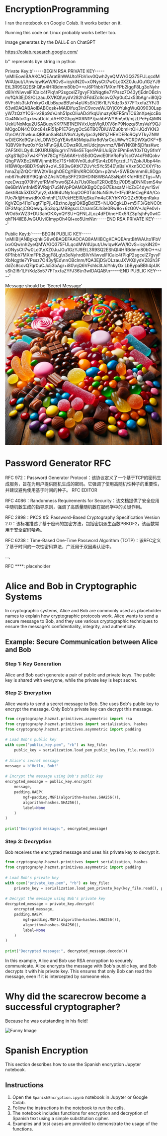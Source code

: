 # EncryptionProgramming

I ran the notebook on Google Colab. It works better on it.

Running this code on Linux probably works better too.

Image generates by the DALL·E on ChatGPT

https://colab.research.google.com/

b'' represents bye string in python

Private Key:b'-----BEGIN RSA PRIVATE KEY-----\nMIIEowIBAAKCAQEAratBhWAUto1FbVixv0Qwh2yeQMW/GQ375FULqcdMW4Uput/U\nwIqwKwW/lOvS+icykiN20+xONysCtI7w0Lc0XZ0JuJGu1GzYJ9EtL3R9SQ2EShQI\n4HRBdmm80bO++rJ6P1hbh7MXmFPb2IggF8Lg3oNyhrd8lVrNlwvelFICaic4fPlq\nP2sgcelZ7gvyFXbNqgtle7YPssz7O43yfjEdnOBcInm/fQA3EjDS/OLzauJXVKQI\nydV282h3FddZc8covQ7qr0uCJx53bAgr+i80jQ6VFshls3tJdYnkyOxlLbBypaBB\nh4pUKsSh2I6r1LF/Kdz3x577FTxxfaZYFJ363wIDAQABAoIBABCqsk+MAIDifuq3\nC9voveWJQYjC0YukgWuQ09030LapyW7zQzY1OSHv28p9dVJnh51pxOIiuADoYkqU\nuzy0kFR5mTC63nXpejccBoOa4NktcGgxkwaDcbLdA+92GhpyHXRN1P7pa5bFWYBm\n0/mjzLPeFpQiMNUekUNxMqu2USABueyKKf7N81NEINVxUqbVlgIUXV8nP9Nozq/6\nsVaY9QJMOgoDN4C1Xnc84sRI51pP1E7GrygOcS6TBO7DiUWZu0bmHtOHJQdYKN3G\nOA/2hwkuuQBKanSaB4UV8oYJyKyljac3yNB1jZHEVDERoRQpVTkyZNWwD/EGKd9Q\nUcLOIWECgYEAv6A5MqiaJIkr8dVsrCqUWwYCRDWXaOKF+B1QBV9irlfwz0xY6zNF\nGjULCDwzR0LmlUdcjnpvrmz/VlMYNKBh5jDfasKwc2AF5tKlLQy4LQKURUBj8ugr\nTN6e5ETqerPA9IUuSj2nEPmEeVf0xTQyGfmYqXgS1kjDo7wJKFYet78CgYEA6AK+\nSEdOQwdE0hVRoPaTscOV4dFMQokvQhgPWXBc2WllVIjnmb15c71S+M0IVn0LduPS\n4zD9FgrzdL1F/ZpkJUbp44nH1BW0pr6BD7r9aN9+zVLS93wGKtK7ZUvYc5Yc554E\nBslVXxn5CCXXYFtohmaZqIZrQCr1hW2tV6sghOECgYBh/KRC60Qm+p2mA+SWBQ/n\nm6L9Dgpmb67huNt6Y9QqIn3ZAslVO9pSFF2X0HDIN8WBAASsNp91KfdHRSZTgs+M\nzeDwzq070hYyefRMnPxwx6jZ4Js7Us0ReaT2ROdB5zj70D5jaDNN0smS4w8e6BnW\nfnM59VRsjri7uSNVpPQAMQKBgQCpGi7EkaxaMHcZxE4dyvr1Sv/4ektiB4k5XD37\ny2jxUd94UNy1cqOOF0TdcNuN5lAv1HfF/dPJeCvgP4A/CoPJo7kfjjHmw/dKvXlm\nFL1U7ekHEEIR/gSku7m4aCKYhKYGr2Zx59bgnRakuKgVZCp4I1oFugt71pPjL4Bz\ncJggIQKBgBd/Z5+NUQOgkLD+m5lF3/GbNCOtDF3MqcjCGQewqJSp3qqJMB9gscLC\nam5fJh3e0Rw8o+6zG0V+JqPe0vl+WOd5xWZ3+DU3ahGKXynQYSU+QFNLJLoz4dFD\neH0x5RZ3pfsjhFy0wtCqhFN4ilE8JwGUUviClmypOh4Ql+xo5UmN\n-----END RSA PRIVATE KEY-----'

Public Key:b'-----BEGIN PUBLIC KEY-----\nMIIBIjANBgkqhkiG9w0BAQEFAAOCAQ8AMIIBCgKCAQEAratBhWAUto1FbVixv0Qw\nh2yeQMW/GQ375FULqcdMW4Uput/UwIqwKwW/lOvS+icykiN20+xONysCtI7w0Lc0\nXZ0JuJGu1GzYJ9EtL3R9SQ2EShQI4HRBdmm80bO++rJ6P1hbh7MXmFPb2IggF8Lg\n3oNyhrd8lVrNlwvelFICaic4fPlqP2sgcelZ7gvyFXbNqgtle7YPssz7O43yfjEd\nnOBcInm/fQA3EjDS/OLzauJXVKQIydV282h3FddZc8covQ7qr0uCJx53bAgr+i80\njQ6VFshls3tJdYnkyOxlLbBypaBBh4pUKsSh2I6r1LF/Kdz3x577FTxxfaZYFJ36\n3wIDAQAB\n-----END PUBLIC KEY-----'

Message should be 'Secret Message'
![Candy](candy.png)

# Password Generator RFC

RFC 972：Password Generator Protocol：该协议定义了一个基于TCP的密码生成服务，旨在为用户提供随机生成的密码。它强调了使用高随机性种子的重要性，并建议避免使用基于时间的种子。 
RFC EDITOR

RFC 4086：Randomness Requirements for Security：该文档提供了安全应用中随机数生成的指导原则，强调了高质量随机数在密码学中的关键作用。

RFC 2898：PKCS #5: Password-Based Cryptography Specification Version 2.0：该标准描述了基于密码的加密方法，包括密钥派生函数PBKDF2，该函数常用于安全密码哈希。

RFC 6238：Time-Based One-Time Password Algorithm (TOTP)：该RFC定义了基于时间的一次性密码算法，广泛用于双因素认证中。 

...,

RFC ****: placeholder

# Alice and Bob in Cryptographic Systems

In cryptographic systems, Alice and Bob are commonly used as placeholder names to explain how cryptographic protocols work. Alice wants to send a secure message to Bob, and they use various cryptographic techniques to ensure the message's confidentiality, integrity, and authenticity.

## Example: Secure Communication between Alice and Bob

### Step 1: Key Generation

Alice and Bob each generate a pair of public and private keys. The public key is shared with everyone, while the private key is kept secret.

### Step 2: Encryption

Alice wants to send a secret message to Bob. She uses Bob's public key to encrypt the message. Only Bob's private key can decrypt this message.

```python
from cryptography.hazmat.primitives.asymmetric import rsa
from cryptography.hazmat.primitives import serialization, hashes
from cryptography.hazmat.primitives.asymmetric import padding

# Load Bob's public key
with open("public_key.pem", "rb") as key_file:
    public_key = serialization.load_pem_public_key(key_file.read())

# Alice's secret message
message = b"Hello, Bob!"

# Encrypt the message using Bob's public key
encrypted_message = public_key.encrypt(
    message,
    padding.OAEP(
        mgf=padding.MGF1(algorithm=hashes.SHA256()),
        algorithm=hashes.SHA256(),
        label=None
    )
)

print("Encrypted message:", encrypted_message)
```

### Step 3: Decryption

Bob receives the encrypted message and uses his private key to decrypt it.

```python
from cryptography.hazmat.primitives import serialization, hashes
from cryptography.hazmat.primitives.asymmetric import padding

# Load Bob's private key
with open("private_key.pem", "rb") as key_file:
    private_key = serialization.load_pem_private_key(key_file.read(), password=None)

# Decrypt the message using Bob's private key
decrypted_message = private_key.decrypt(
    encrypted_message,
    padding.OAEP(
        mgf=padding.MGF1(algorithm=hashes.SHA256()),
        algorithm=hashes.SHA256(),
        label=None
    )
)

print("Decrypted message:", decrypted_message.decode())
```

In this example, Alice and Bob use RSA encryption to securely communicate. Alice encrypts the message with Bob's public key, and Bob decrypts it with his private key. This ensures that only Bob can read the message, even if it is intercepted by someone else.

# Why did the scarecrow become a successful cryptographer?

Because he was outstanding in his field!

![Funny Image](funny_image.png)

# Spanish Encryption

This section describes how to use the Spanish encryption Jupyter notebook.

## Instructions

1. Open the `SpanishEncryption.ipynb` notebook in Jupyter or Google Colab.
2. Follow the instructions in the notebook to run the cells.
3. The notebook includes functions for encryption and decryption of Spanish text using a simple substitution cipher.
4. Examples and test cases are provided to demonstrate the usage of the functions.

